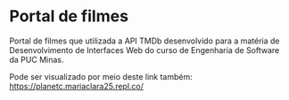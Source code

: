 # Portal de filmes 

Portal de filmes que utilizada a API TMDb desenvolvido para a matéria de Desenvolvimento de Interfaces Web do curso de Engenharia de Software da PUC Minas.

Pode ser visualizado por meio deste link também: https://planetc.mariaclara25.repl.co/
